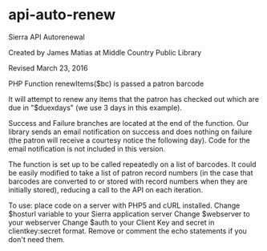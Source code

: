 # api-auto-renew
Sierra API Autorenewal

Created by James Matias at Middle Country Public Library

Revised March 23, 2016

PHP Function renewItems($bc) is passed a patron barcode

It will attempt to renew any items that the patron has checked out which
are due in "$duexdays" (we use 3 days in this example).

Success and Failure branches are located at the end of the function.
Our library sends an email notification on success and does nothing on failure
(the patron will receive a courtesy notice the following day). Code for the
email notification is not included in this version.

The function is set up to be called repeatedly on a list of barcodes. It could
be easily modified to take a list of patron record numbers (in the case that
barcodes are converted to or stored with record numbers when they are initially 
stored), reducing a call to the API on each iteration. 

To use: place code on a server with PHP5 and cURL installed.
Change $hosturl variable to your Sierra application server
Change $webserver to your webserver
Change $auth to your Client Key and secret in clientkey:secret format.
Remove or comment the echo statements if you don't need them.
